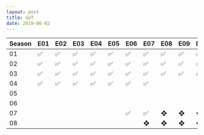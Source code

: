 ```yaml
---
layout: post
title: GoT
date: 2019-06-02
---
```


| Season  | E01 | E02 | E03 | E04 | E05 | E06 | E07 | E08 | E09 | E10 |
|-------|--------|---------|---------|---------|---------|---------|---------|---------|---------|---------|
| 01 |&#9989;|&#9989;|&#9989;|&#9989;|&#9989;|&#9989;|&#9989;|&#9989;|&#9989;|&#9989;|
| 02 |&#9989;|&#9989;|&#9989;|&#9989;|&#9989;|&#9989;|&#9989;|&#9989;|&#9989;|&#9989;|
| 03 |&#9989;|&#9989;|&#9989;|&#9989;|&#9989;|&#9989;|&#9989;|&#9989;|&#9989;|&#9989;|
| 04 |&#9989;|&#9989;|&#9989;|&#9989;|&#9989;|&#9989;|&#9989;||||
| 05 |||||||||||
| 06 |||||||||||
| 07 ||||||&#9989;|&#9989;|&#10070;|&#10070;|&#10070;|
| 08 |||||||&#10070;|&#10070;|&#10070;|&#10070;|